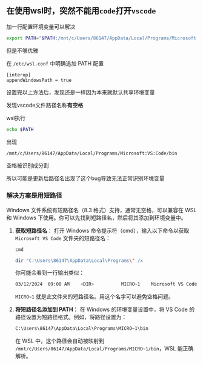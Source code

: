 ## 在使用wsl时，突然不能用`code`打开`vscode`

加一行配置环境变量可以解决

```bash
export PATH="$PATH:/mnt/c/Users/86147/AppData/Local/Programs/Microsoft VS Code/bin"
```

但是不够优雅

在 `/etc/wsl.conf` 中明确追加 PATH 配置

```
[interop]
appendWindowsPath = true
```

设置完以上方法后，发现还是一样因为本来就默认共享环境变量



发现vscode文件路径名称**有空格**

wsl执行

```bash
echo $PATH
```

出现

```bash
/mnt/c/Users/86147/AppData/Local/Programs/Microsoft:VS:Code/bin
```

空格被识别成分割

所以可能是更新后路径名出现了这个bug导致无法正常识别环境变量

### 解决方案是用短路径

Windows 文件系统有短路径名（8.3 格式）支持，通常无空格，可以兼容在 WSL 和 Windows 下使用。你可以先找到短路径名，然后将其添加到环境变量中。

1. **获取短路径名**： 打开 Windows 命令提示符（cmd），输入以下命令以获取 `Microsoft VS Code` 文件夹的短路径名：

   ```bash
   cmd
   
   dir "C:\Users\86147\AppData\Local\Programs\" /x
   ```

   你可能会看到一行输出类似：

   ```bash
   03/12/2024  09:00 AM    <DIR>          MICRO~1    Microsoft VS Code
   ```

   `MICRO~1` 就是此文件夹的短路径名。用这个名字可以避免空格问题。

2. **将短路径名添加到 PATH**： 在 Windows 的环境变量设置中，将 VS Code 的路径设置为短路径格式。例如，将路径设置为：

   ```bash
   C:\Users\86147\AppData\Local\Programs\MICRO~1\bin
   ```

   在 WSL 中，这个路径会自动被映射到 `/mnt/c/Users/86147/AppData/Local/Programs/MICRO~1/bin`，WSL 能正确解析。